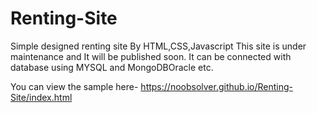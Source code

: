 # Renting-Site
Simple designed renting site By HTML,CSS,Javascript
This site is under maintenance and It will be published soon.
It can be  connected with database  using MYSQL and MongoDBOracle etc. 

You can view the sample here- https://noobsolver.github.io/Renting-Site/index.html 
